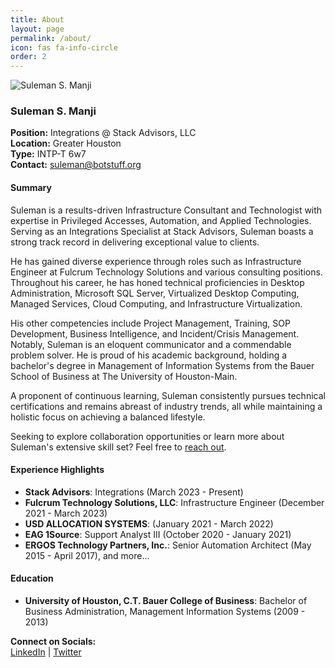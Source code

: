 ```yaml
---
title: About
layout: page
permalink: /about/
icon: fas fa-info-circle
order: 2
---
```


![Suleman S. Manji](https://media.licdn.com/dms/image/D5635AQH7VqDQA7fCjA/profile-framedphoto-shrink_400_400/0/1692894080133?e=1693594800&v=beta&t=zfT0qly0czB66sg7EU0nMVjmMhQMALmmN714PonkBvQ)

### Suleman S. Manji
**Position:** Integrations @ Stack Advisors, LLC  
**Location:** Greater Houston  
**Type:** INTP-T 6w7  
**Contact:** [suleman@botstuff.org](mailto:suleman@botstuff.org)

#### Summary
Suleman is a results-driven Infrastructure Consultant and Technologist with expertise in Privileged Accesses, Automation, and Applied Technologies. Serving as an Integrations Specialist at Stack Advisors, Suleman boasts a strong track record in delivering exceptional value to clients. 

He has gained diverse experience through roles such as Infrastructure Engineer at Fulcrum Technology Solutions and various consulting positions. Throughout his career, he has honed technical proficiencies in Desktop Administration, Microsoft SQL Server, Virtualized Desktop Computing, Managed Services, Cloud Computing, and Infrastructure Virtualization.

His other competencies include Project Management, Training, SOP Development, Business Intelligence, and Incident/Crisis Management. Notably, Suleman is an eloquent communicator and a commendable problem solver. He is proud of his academic background, holding a bachelor's degree in Management of Information Systems from the Bauer School of Business at The University of Houston-Main.

A proponent of continuous learning, Suleman consistently pursues technical certifications and remains abreast of industry trends, all while maintaining a holistic focus on achieving a balanced lifestyle.

Seeking to explore collaboration opportunities or learn more about Suleman's extensive skill set? Feel free to [reach out](mailto:suleman@botstuff.org).

#### Experience Highlights
- **Stack Advisors**: Integrations (March 2023 - Present)
- **Fulcrum Technology Solutions, LLC**: Infrastructure Engineer (December 2021 - March 2023)
- **USD ALLOCATION SYSTEMS**: (January 2021 - March 2022)
- **EAG 1Source**: Support Analyst III (October 2020 - January 2021)
- **ERGOS Technology Partners, Inc.**: Senior Automation Architect (May 2015 - April 2017), and more...

#### Education
- **University of Houston, C.T. Bauer College of Business**: Bachelor of Business Administration, Management Information Systems (2009 - 2013)

**Connect on Socials:**  
[LinkedIn](https://www.linkedin.com/in/sulemanmanji) | [Twitter](https://twitter.com/slullyman)
